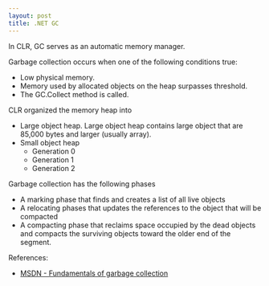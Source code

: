 ```yaml
---
layout: post
title: .NET GC
---
```


In CLR, GC serves as an automatic memory manager. 

Garbage collection occurs when one of the following conditions true:
- Low physical memory.
- Memory used by allocated objects on the heap surpasses threshold.
- The GC.Collect method is called.

CLR organized the memory heap into 
- Large object heap. Large object heap contains large object that are 85,000 bytes and larger (usually array). 
- Small object heap
    - Generation 0
    - Generation 1
    - Generation 2
    
Garbage collection has the following phases
- A marking phase that finds and creates a list of all live objects
- A relocating phases that updates the references to the object that will be compacted
- A compacting phase that reclaims space occupied by the dead objects and compacts the surviving objects toward the older end of the segment.



References:
- [MSDN - Fundamentals of garbage collection](https://msdn.microsoft.com/en-us/library/ee787088(v=vs.110).aspx)

